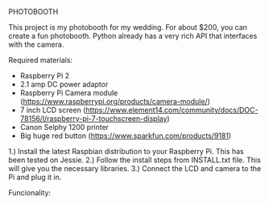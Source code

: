
PHOTOBOOTH

This project is my photobooth for my wedding. For about $200, you can create a fun photobooth. Python already has a very rich API that interfaces with the camera.

Required materials:
   - Raspberry Pi 2
   - 2.1 amp DC power adaptor
   - Raspberry Pi Camera module (https://www.raspberrypi.org/products/camera-module/)
   - 7 inch LCD screen (https://www.element14.com/community/docs/DOC-78156/l/raspberry-pi-7-touchscreen-display)
   - Canon Selphy 1200 printer
   - Big huge red button (https://www.sparkfun.com/products/9181)
   
1.) Install the latest Raspbian distribution to your Raspberry Pi. This has been tested on Jessie.
2.) Follow the install steps from INSTALL.txt file.  This will give you the necessary libraries.
3.) Connect the LCD and camera to the Pi and plug it in.


Funcionality:
